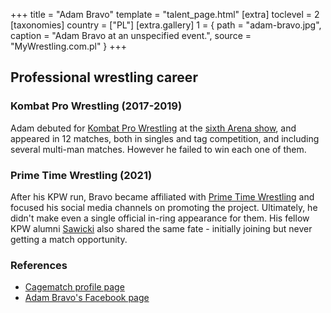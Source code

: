 +++
title = "Adam Bravo"
template = "talent_page.html"
[extra]
toclevel = 2
[taxonomies]
country = ["PL"]
[extra.gallery]
1 = { path = "adam-bravo.jpg", caption = "Adam Bravo at an unspecified event.", source = "MyWrestling.com.pl" }
+++

## Professional wrestling career

### Kombat Pro Wrestling (2017-2019)

Adam debuted for [Kombat Pro Wrestling](@/o/kpw.md) at the [sixth Arena show](@/e/kpw/2017-04-08-kpw-arena-6-selekcja.md), and appeared in 12 matches,
both in singles and tag competition, and including several multi-man matches.
However he failed to win each one of them.

### Prime Time Wrestling (2021)

After his KPW run, Bravo became affiliated with [Prime Time Wrestling](@/o/ptw.md) and focused his social media channels on promoting the project.
Ultimately, he didn't make even a single official in-ring appearance for them.
His fellow KPW alumni [Sawicki](@/w/sawicki.md) also shared the same fate - initially joining but never getting a match opportunity.

### References

* [Cagematch profile page](https://www.cagematch.net/?id=2&nr=19681&name=Adam+Bravo)
* [Adam Bravo's Facebook page](https://www.facebook.com/BravoAdamPL)
